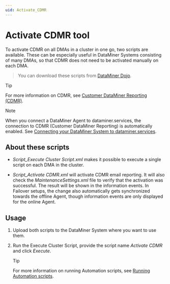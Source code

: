 ```yaml
---
uid: Activate_CDMR
---
```


# Activate CDMR tool

To activate CDMR on all DMAs in a cluster in one go, two scripts are available. These can be especially useful in DataMiner Systems consisting of many DMAs, so that CDMR does not need to be activated manually on each DMA.

> You can download these scripts from [DataMiner Dojo](https://community.dataminer.services/download/activate-cdmr-scripts/).

> [!TIP]
> For more information on CDMR, see [Customer DataMiner Reporting (CDMR)](xref:CDMR).

> [!NOTE]
> When you connect a DataMiner Agent to dataminer.services, the connection to CDMR (Customer DataMiner Reporting) is automatically enabled. See [Connecting your DataMiner System to dataminer.services](xref:Connecting_your_DataMiner_System_to_the_cloud).

## About these scripts

- *Script_Execute Cluster Script.xml* makes it possible to execute a single script on each DMA in the cluster.

- *Script_Activate CDMR.xml* will activate CDMR email reporting. It will also check the *MaintenanceSettings.xml* file to verify that the activation was successful. The result will be shown in the information events. In Failover setups, the change also automatically gets synchronized towards the offline Agent, though information events are only displayed for the online Agent.

## Usage

1. Upload both scripts to the DataMiner System where you want to use them.

1. Run the Execute Cluster Script, provide the script name *Activate CDMR* and click *Execute*.

   > [!TIP]
   > For more information on running Automation scripts, see [Running Automation scripts](xref:Running_Automation_scripts).